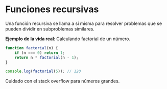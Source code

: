 # Funciones recursivas

Una función recursiva se llama a sí misma para resolver problemas que se pueden dividir en subproblemas similares.

**Ejemplo de la vida real**: Calculando factorial de un número.

```javascript
function factorial(n) {
    if (n === 0) return 1;
    return n * factorial(n - 1);
}

console.log(factorial(5)); // 120
```

Cuidado con el stack overflow para números grandes.